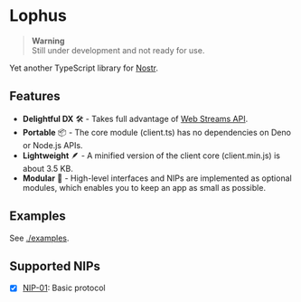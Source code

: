 # Lophus

> **Warning**\
> Still under development and not ready for use.

Yet another TypeScript library for [Nostr][nostr].

## Features

- **Delightful DX** 🛠️ - Takes full advantage of [Web Streams API][streams-api].
- **Portable** 📦 - The core module (client.ts) has no dependencies on Deno or
  Node.js APIs.
- **Lightweight** 🪶 - A minified version of the client core (client.min.js) is
  about 3.5 KB.
- **Modular** 🔌 - High-level interfaces and NIPs are implemented as optional
  modules, which enables you to keep an app as small as possible.

[nostr]: https://nostr.com
[streams-api]: https://developer.mozilla.org/en-US/docs/Web/API/Streams_API

## Examples

See [./examples](https://github.com/hasundue/lophus/tree/main/examples).

## Supported NIPs

- [x] [NIP-01](https://github.com/nostr-protocol/nips/blob/master/01.md): Basic
      protocol
